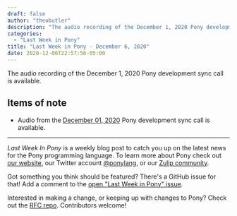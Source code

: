 ```yaml
---
draft: false
author: "theobutler"
description: "The audio recording of the December 1, 2020 Pony development sync call is available."
categories:
  - "Last Week in Pony"
title: "Last Week in Pony - December 6, 2020"
date: 2020-12-06T22:57:56-05:00
---
```


The audio recording of the December 1, 2020 Pony development sync call is available.
<!--more-->

## Items of note

- Audio from the [December 01, 2020](https://sync-recordings.ponylang.io/r/2020_12_01.m4a) Pony development sync call is available.

---

_Last Week In Pony_ is a weekly blog post to catch you up on the latest news for the Pony programming language. To learn more about Pony check out [our website](https://ponylang.io), our Twitter account [@ponylang](https://twitter.com/ponylang), or our [Zulip community](https://ponylang.zulipchat.com).

Got something you think should be featured? There's a GitHub issue for that! Add a comment to the [open "Last Week in Pony" issue](https://github.com/ponylang/ponylang.github.io/issues?q=is%3Aissue+is%3Aopen+label%3Alast-week-in-pony).

Interested in making a change, or keeping up with changes to Pony? Check out the [RFC repo](https://github.com/ponylang/rfcs). Contributors welcome!
